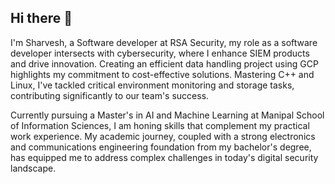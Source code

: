 ## Hi there 👋

I'm Sharvesh, a Software developer at RSA Security, my role as a software developer intersects with cybersecurity, where I enhance SIEM products and drive innovation. Creating an efficient data handling project using GCP highlights my commitment to cost-effective solutions. Mastering C++ and Linux, I've tackled critical environment monitoring and storage tasks, contributing significantly to our team's success.

Currently pursuing a Master's in AI and Machine Learning at Manipal School of Information Sciences, I am honing skills that complement my practical work experience. My academic journey, coupled with a strong electronics and communications engineering foundation from my bachelor's degree, has equipped me to address complex challenges in today's digital security landscape.




